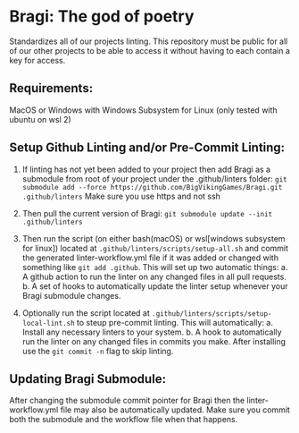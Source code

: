 # Bragi:  The god of poetry
Standardizes all of our projects linting.  This repository must be public for all of our other projects to be able to access it without having to each contain a key for access.

## Requirements:
MacOS or Windows with Windows Subsystem for Linux (only tested with ubuntu on wsl 2)

## Setup Github Linting and/or Pre-Commit Linting:
1. If linting has not yet been added to your project then add Bragi as a submodule from root of your project under the .github/linters folder:
`git submodule add --force https://github.com/BigVikingGames/Bragi.git .github/linters`
Make sure you use https and not ssh

2.  Then pull the current version of Bragi:
`git submodule update --init .github/linters`

3. Then run the script (on either bash(macOS) or wsl[windows subsystem for linux]) located at `.github/linters/scripts/setup-all.sh` and commit the generated linter-workflow.yml file if it was added or changed with something like `git add .github`.  This will set up two automatic things:
    a. A github action to run the linter on any changed files in all pull requests.
    b. A set of hooks to automatically update the linter setup whenever your Bragi submodule changes.

4. Optionally run the script located at `.github/linters/scripts/setup-local-lint.sh` to steup pre-commit linting.  This will automatically:
    a. Install any necessary linters to your system.
    b. A hook to automatically run the linter on any changed files in commits you make.  After installing use the `git commit -n` flag to skip linting.


## Updating Bragi Submodule:
After changing the submodule commit pointer for Bragi then the linter-workflow.yml file may also be automatically updated.  Make sure you commit both the submodule and the workflow file when that happens.
